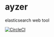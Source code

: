 # ayzer
elasticsearch web tool

[![CircleCI](https://circleci.com/gh/not-for-me/ayzer.svg?style=svg)](https://circleci.com/gh/not-for-me/ayzer)
